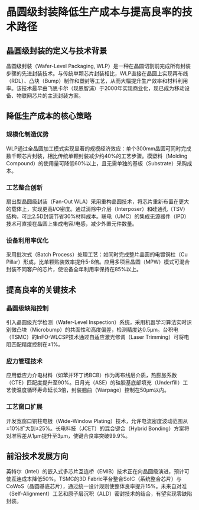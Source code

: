 # 晶圆级封装降低生产成本与提高良率的技术路径

## 晶圆级封装的定义与技术背景

晶圆级封装（Wafer-Level Packaging, WLP）是一种在晶圆切割前完成所有封装步骤的先进封装技术。与传统单颗芯片封装相比，WLP直接在晶圆上实现再布线（RDL）、凸块（Bump）制作和塑封等工艺，从而大幅提升生产效率和材料利用率。该技术最早由飞思卡尔（现恩智浦）于2000年实现商业化，现已成为移动设备、物联网芯片的主流封装方案。

## 降低生产成本的核心策略

### 规模化制造优势
WLP通过全晶圆加工模式实现显著的规模经济效应：单个300mm晶圆可同时完成数千颗芯片封装，相比传统单颗封装减少约40%的工艺步骤。模塑料（Molding Compound）的使用量可降低60%以上，且无需单独的基板（Substrate）采购成本。

### 工艺整合创新
扇出型晶圆级封装（Fan-Out WLA）采用重构晶圆技术，将芯片重新布置在更大的载体上，实现更高I/O密度。通过消除中介层（Interposer）和硅通孔（TSV）结构，可比2.5D封装节省30%材料成本。联电（UMC）的集成无源器件（IPD）技术可直接在晶圆上集成电容/电感，减少外置元件数量。

### 设备利用率优化
采用批次式（Batch Process）处理工艺：如同时完成整片晶圆的电镀铜柱（Cu Pillar）形成，比单颗贴装效率提升5-8倍。应用多项目晶圆（MPW）模式可混合封装不同客户的芯片，使设备全年利用率保持在85%以上。

## 提高良率的关键技术

### 晶圆级缺陷控制
引入晶圆级光学检测（Wafer-Level Inspection）系统，采用机器学习算法实时识别微凸块（Microbump）的共面性和高度偏差，检测精度达0.5μm。台积电（TSMC）的InFO-WLCSP技术通过自适应激光修调（Laser Trimming）可将电阻匹配精度控制在±1%。

### 应力管理技术
应用低应力介电材料（如苯并环丁烯BCB）作为再布线层介质，热膨胀系数（CTE）匹配度提升至90%。日月光（ASE）的硅胶基底部填充（Underfill）工艺使温度循环寿命延长3倍，封装翘曲（Warpage）控制在50μm以内。

### 工艺窗口扩展
开发宽窗口铜柱电镀（Wide-Window Plating）技术，允许电流密度波动范围从±10%扩大到±25%。长电科技（JCET）的混合键合（Hybrid Bonding）方案将对准容差从1μm提升至3μm，使键合良率突破99.9%。

## 前沿技术发展方向
英特尔（Intel）的嵌入式多芯片互连桥（EMIB）技术正在向晶圆级演进，预计可使互连成本降低50%。TSMC的3D Fabric平台整合SoIC（系统整合芯片）与CoWoS（晶圆基底芯片），通过统一设计规则使整体良率提升15%。未来自对准（Self-Alignment）工艺和原子层沉积（ALD）密封技术的结合，有望实现零缺陷封装。